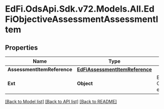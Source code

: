 # EdFi.OdsApi.Sdk.v72.Models.All.EdFiObjectiveAssessmentAssessmentItem

## Properties

Name | Type | Description | Notes
------------ | ------------- | ------------- | -------------
**AssessmentItemReference** | [**EdFiAssessmentItemReference**](EdFiAssessmentItemReference.md) |  | 
**Ext** | **Object** | Extensions to the ObjectiveAssessmentAssessmentItem entity. | [optional] 

[[Back to Model list]](../README.md#documentation-for-models) [[Back to API list]](../README.md#documentation-for-api-endpoints) [[Back to README]](../README.md)

